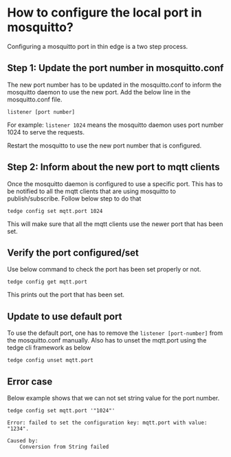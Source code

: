 # How to configure the local port in mosquitto?

Configuring a mosquitto port in thin edge is a two step process.

## Step 1: Update the port number in mosquitto.conf

The new port number has to be updated in the mosquitto.conf to inform the mosquitto 
daemon to use the new port. Add the below line in the mosquitto.conf file.

```shell
listener [port number]
```   
For example: `listener 1024` means the mosquitto daemon uses port number 1024 to serve the requests.
 
Restart the mosquitto to use the new port number that is configured.

## Step 2: Inform about the new port to mqtt clients

Once the mosquitto daemon is configured to use a specific port. This has to be notified 
to all the mqtt clients that are using mosquitto to publish/subscribe.
Follow below step to do that
   
```shell
tedge config set mqtt.port 1024
```
This will make sure that all the mqtt clients use the newer port that has been set.

## Verify the port configured/set

Use below command to check the port has been set properly or not.
 
```shell
tedge config get mqtt.port
```
This prints out the port that has been set.

## Update to use default port

To use the default port, one has to remove the `listener [port-number]` from the mosquitto.conf manually.
Also has to unset the mqtt.port using the tedge cli framework as below

```shell
tedge config unset mqtt.port
```

## Error case

Below example shows that we can not set string value for the port number.

```shell
tedge config set mqtt.port '"1024"'

Error: failed to set the configuration key: mqtt.port with value: "1234".

Caused by:
    Conversion from String failed
```
